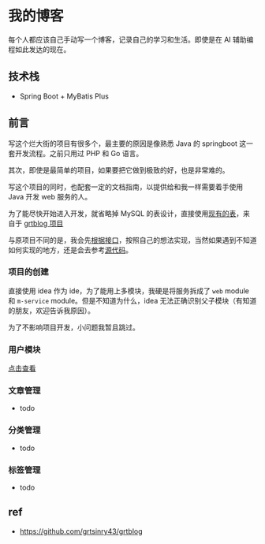 # 我的博客
每个人都应该自己手动写一个博客，记录自己的学习和生活。即使是在 AI 辅助编程如此发达的现在。

## 技术栈
- Spring Boot + MyBatis Plus 

## 前言
写这个烂大街的项目有很多个，最主要的原因是像熟悉 Java 的 springboot 这一套开发流程。之前只用过 PHP 和 Go 语言。

其次，即使是最简单的项目，如果要把它做到极致的好，也是非常难的。

写这个项目的同时，也配套一定的文档指南，以提供给和我一样需要着手使用 Java 开发 web 服务的人。

为了能尽快开始进入开发，就省略掉 MySQL 的表设计，直接使用[现有的表](https://github.com/grtsinry43/grtblog/blob/48279bb81c6e7dd339b59a84f25e8c3c87e842b9/mysql-init/init.sql)，来自于 [grtblog 项目](https://github.com/grtsinry43/grtblog)

与原项目不同的是，我会先[根据接口](https://grtblog.js.org/api-examples.html)，按照自己的想法实现，当然如果遇到不知道如何实现的地方，还是会去参考[源代码](https://github.com/grtsinry43/grtblog)。

### 项目的创建
直接使用 idea 作为 ide，为了能用上多模块，我硬是将服务拆成了 `web` module 和 `m-service` module。但是不知道为什么，idea 无法正确识别父子模块（有知道的朋友，欢迎告诉我原因）。

为了不影响项目开发，小问题我暂且跳过。

### 用户模块
[点击查看](./docs/note/user.md)

### 文章管理
- todo

### 分类管理
- todo

### 标签管理
- todo

## ref
- https://github.com/grtsinry43/grtblog